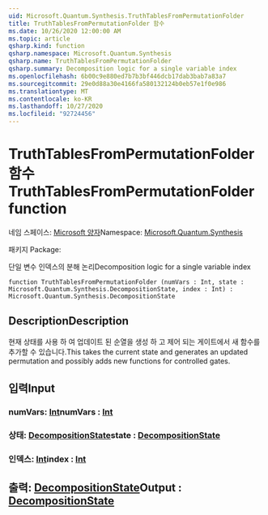 ```yaml
---
uid: Microsoft.Quantum.Synthesis.TruthTablesFromPermutationFolder
title: TruthTablesFromPermutationFolder 함수
ms.date: 10/26/2020 12:00:00 AM
ms.topic: article
qsharp.kind: function
qsharp.namespace: Microsoft.Quantum.Synthesis
qsharp.name: TruthTablesFromPermutationFolder
qsharp.summary: Decomposition logic for a single variable index
ms.openlocfilehash: 6b00c9e880ed7b7b3bf446dcb17dab3bab7a83a7
ms.sourcegitcommit: 29e0d88a30e4166fa580132124b0eb57e1f0e986
ms.translationtype: MT
ms.contentlocale: ko-KR
ms.lasthandoff: 10/27/2020
ms.locfileid: "92724456"
---
```

# <a name="truthtablesfrompermutationfolder-function"></a><span data-ttu-id="9a9ab-102">TruthTablesFromPermutationFolder 함수</span><span class="sxs-lookup"><span data-stu-id="9a9ab-102">TruthTablesFromPermutationFolder function</span></span>

<span data-ttu-id="9a9ab-103">네임 스페이스: [Microsoft 양자](xref:Microsoft.Quantum.Synthesis)</span><span class="sxs-lookup"><span data-stu-id="9a9ab-103">Namespace: [Microsoft.Quantum.Synthesis](xref:Microsoft.Quantum.Synthesis)</span></span>

<span data-ttu-id="9a9ab-104">패키지 [](https://nuget.org/packages/)</span><span class="sxs-lookup"><span data-stu-id="9a9ab-104">Package: [](https://nuget.org/packages/)</span></span>


<span data-ttu-id="9a9ab-105">단일 변수 인덱스의 분해 논리</span><span class="sxs-lookup"><span data-stu-id="9a9ab-105">Decomposition logic for a single variable index</span></span>

```qsharp
function TruthTablesFromPermutationFolder (numVars : Int, state : Microsoft.Quantum.Synthesis.DecompositionState, index : Int) : Microsoft.Quantum.Synthesis.DecompositionState
```


## <a name="description"></a><span data-ttu-id="9a9ab-106">Description</span><span class="sxs-lookup"><span data-stu-id="9a9ab-106">Description</span></span>

<span data-ttu-id="9a9ab-107">현재 상태를 사용 하 여 업데이트 된 순열을 생성 하 고 제어 되는 게이트에서 새 함수를 추가할 수 있습니다.</span><span class="sxs-lookup"><span data-stu-id="9a9ab-107">This takes the current state and generates an updated permutation and possibly adds new functions for controlled gates.</span></span>

## <a name="input"></a><span data-ttu-id="9a9ab-108">입력</span><span class="sxs-lookup"><span data-stu-id="9a9ab-108">Input</span></span>

### <a name="numvars--int"></a><span data-ttu-id="9a9ab-109">numVars: [Int](xref:microsoft.quantum.lang-ref.int)</span><span class="sxs-lookup"><span data-stu-id="9a9ab-109">numVars : [Int](xref:microsoft.quantum.lang-ref.int)</span></span>




### <a name="state--decompositionstate"></a><span data-ttu-id="9a9ab-110">상태: [DecompositionState](xref:Microsoft.Quantum.Synthesis.DecompositionState)</span><span class="sxs-lookup"><span data-stu-id="9a9ab-110">state : [DecompositionState](xref:Microsoft.Quantum.Synthesis.DecompositionState)</span></span>




### <a name="index--int"></a><span data-ttu-id="9a9ab-111">인덱스: [Int](xref:microsoft.quantum.lang-ref.int)</span><span class="sxs-lookup"><span data-stu-id="9a9ab-111">index : [Int](xref:microsoft.quantum.lang-ref.int)</span></span>





## <a name="output--decompositionstate"></a><span data-ttu-id="9a9ab-112">출력: [DecompositionState](xref:Microsoft.Quantum.Synthesis.DecompositionState)</span><span class="sxs-lookup"><span data-stu-id="9a9ab-112">Output : [DecompositionState](xref:Microsoft.Quantum.Synthesis.DecompositionState)</span></span>

